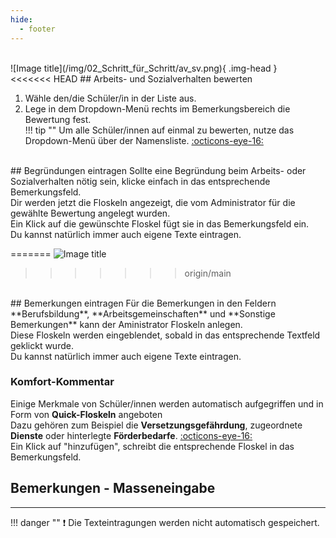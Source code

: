 ```yaml
---
hide:
  - footer
---
```


<br>
![Image title](/img/02_Schritt_für_Schritt/av_sv.png){ .img-head }

<br>
<<<<<<< HEAD
## Arbeits- und Sozialverhalten bewerten

1. Wähle den/die Schüler/in in der Liste aus.
2. Lege in dem Dropdown-Menü rechts im Bemerkungsbereich die Bewertung fest. <br>
!!! tip ""
    Um alle Schüler/innen auf einmal zu bewerten, nutze das Dropdown-Menü über der Namensliste. [:octicons-eye-16:](/img/02_Schritt_für_Schritt/av_sv_bulk.gif)

<br>
## Begründungen eintragen
Sollte eine Begründung beim Arbeits- oder Sozialverhalten nötig sein, klicke einfach in das entsprechende Bemerkungsfeld. <br>
Dir werden jetzt die Floskeln angezeigt, die vom Administrator für die gewählte Bewertung angelegt wurden.<br>
Ein Klick auf die gewünschte Floskel fügt sie in das Bemerkungsfeld ein. <br>
Du kannst natürlich immer auch eigene Texte eintragen.<br>

=======
![Image title](./../../img/02_Schritt_für_Schritt/av_sv.png)
>>>>>>> origin/main

<br>
## Bemerkungen eintragen
Für die Bemerkungen in den Feldern **Berufsbildung**, **Arbeitsgemeinschaften** und **Sonstige Bemerkungen** kann der Aministrator Floskeln anlegen. <br>
Diese Floskeln werden eingeblendet, sobald in das entsprechende Textfeld geklickt wurde. <br>
Du kannst natürlich immer auch eigene Texte eintragen.<br>

### Komfort-Kommentar
Einige Merkmale von Schüler/innen werden automatisch aufgegriffen und in Form von **Quick-Floskeln** angeboten <br>
Dazu gehören zum Beispiel die **Versetzungsgefährdung**, zugeordnete **Dienste** oder hinterlegte **Förderbedarfe**. [:octicons-eye-16:](/img/02_Schritt_für_Schritt/av_sv_comment_helper.png) <br>
Ein Klick auf "hinzufügen", schreibt die entsprechende Floskel in das Bemerkungsfeld.
<br>

## Bemerkungen - Masseneingabe

<hr>

!!! danger ""
    :exclamation: Die Texteintragungen werden nicht automatisch gespeichert.

